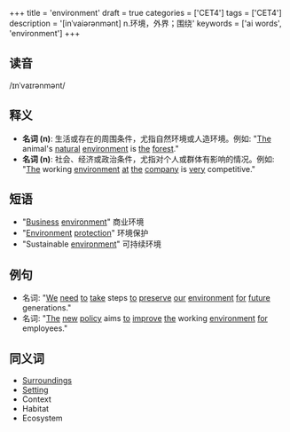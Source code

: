 +++
title = 'environment'
draft = true
categories = ['CET4']
tags = ['CET4']
description = '[inˈvaiərənmənt] n.环境，外界；围绕'
keywords = ['ai words', 'environment']
+++

## 读音
/ɪnˈvaɪrənmənt/

## 释义
- **名词 (n)**: 生活或存在的周围条件，尤指自然环境或人造环境。例如: "[The](/zh/post/the/) animal's [natural](/zh/post/natural/) [environment](/zh/post/environment/) is [the](/zh/post/the/) [forest](/zh/post/forest/)."
- **名词 (n)**: 社会、经济或政治条件，尤指对个人或群体有影响的情况。例如: "[The](/zh/post/the/) working [environment](/zh/post/environment/) [at](/zh/post/at/) [the](/zh/post/the/) [company](/zh/post/company/) is [very](/zh/post/very/) competitive."

## 短语
- "[Business](/zh/post/business/) [environment](/zh/post/environment/)" 商业环境
- "[Environment](/zh/post/environment/) [protection](/zh/post/protection/)" 环境保护
- "Sustainable [environment](/zh/post/environment/)" 可持续环境

## 例句
- 名词: "[We](/zh/post/we/) [need](/zh/post/need/) [to](/zh/post/to/) [take](/zh/post/take/) steps [to](/zh/post/to/) [preserve](/zh/post/preserve/) [our](/zh/post/our/) [environment](/zh/post/environment/) [for](/zh/post/for/) [future](/zh/post/future/) generations."
- 名词: "[The](/zh/post/the/) [new](/zh/post/new/) [policy](/zh/post/policy/) aims [to](/zh/post/to/) [improve](/zh/post/improve/) [the](/zh/post/the/) working [environment](/zh/post/environment/) [for](/zh/post/for/) employees."

## 同义词
- [Surroundings](/zh/post/surroundings/)
- [Setting](/zh/post/setting/)
- Context
- Habitat
- Ecosystem
